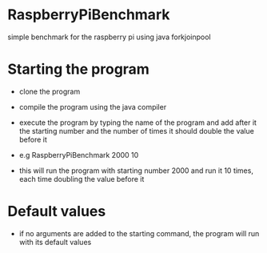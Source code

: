 # RaspberryPiBenchmark
simple benchmark for the raspberry pi using java forkjoinpool

# Starting the program
- clone the program
- compile the program using the java compiler

- execute the program by typing the name of the program and add after it the starting number and the number of times it should double the value before it

- e.g RaspberryPiBenchmark 2000 10

- this will run the program with starting number 2000 and run it 10 times, each time doubling the value before it

# Default values
- if no arguments are added to the starting command, the program will run with its default values
